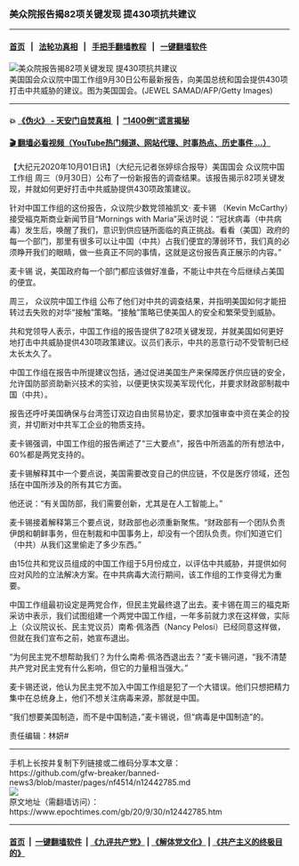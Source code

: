### 美众院报告揭82项关键发现 提430项抗共建议
------------------------

#### [首页](https://github.com/gfw-breaker/banned-news3/blob/master/README.md) &nbsp;&nbsp;|&nbsp;&nbsp; [法轮功真相](https://github.com/begood0513/basic/blob/master/README.md)  &nbsp;&nbsp;|&nbsp;&nbsp; [手把手翻墙教程](https://github.com/gfw-breaker/guides/wiki)  &nbsp;&nbsp;|&nbsp;&nbsp; [一键翻墙软件](https://github.com/gfw-breaker/nogfw/blob/master/README.md)  



<div><img alt="美众院报告揭82项关键发现 提430项抗共建议" class="attachment-djy_600_400 size-djy_600_400 wp-post-image" src="https://i.epochtimes.com/assets/uploads/2020/06/ed11c128b0ba22ebc0e485d8cd925928.jpg"/>
<div class="caption">
 美国国会众议院中国工作组9月30日公布最新报告，向美国总统和国会提供430项打击中共威胁的建议。图为美国国会。(JEWEL SAMAD/AFP/Getty Images)
</div></div><hr/>

#### 💥 [《伪火》 - 天安门自焚真相 ](http://158.247.195.190:10000/videos/blog/weihuo.html)&nbsp; |&nbsp; [“1400例”谎言揭秘  ](http://158.247.195.190:10000/videos/blog/jiexi1400.html)

#### [ 🎬  翻墙必看视频（YouTube热门频道、网站代理、时事热点、历史事件 ...）](https://github.com/gfw-breaker/links/blob/master/banned.md)

<div><p>
 【大纪元2020年10月01日讯】（大纪元记者张婷综合报导）美国国会
 <ok href="https://www.epochtimes.com/gb/tag/%E4%BC%97%E8%AE%AE%E9%99%A2%E4%B8%AD%E5%9B%BD%E5%B7%A5%E4%BD%9C%E7%BB%84.html">
  众议院中国工作组
 </ok>
 周三（9月30日）公布了一份新报告的调查结果。该报告揭示82项关键发现，并就如何更好打击中共威胁提供430项政策建议。
</p>
<p>
 针对中国工作组的这份报告，众议院少数党领袖凯文·
 <ok href="https://www.epochtimes.com/gb/tag/%E9%BA%A6%E5%8D%A1%E9%94%A1.html">
  麦卡锡
 </ok>
 （Kevin McCarthy）接受福克斯商业新闻节目“Mornings with Maria”采访时说：“冠状病毒（中共病毒）发生后，唤醒了我们，意识到供应链所面临的真正挑战。看看（美国）政府的每一个部门，那里有很多可以让中国（中共）占我们便宜的薄弱环节，我们真的必须睁开我们的眼睛，做一些真正不同的事情，这就是这份报告真正展示的内容。”
</p>
<p>
 <ok href="https://www.epochtimes.com/gb/tag/%E9%BA%A6%E5%8D%A1%E9%94%A1.html">
  麦卡锡
 </ok>
 说，美国政府每一个部门都应该做好准备，不能让中共在今后继续占美国的便宜。
</p>
<p>
 周三，
 <ok href="https://www.epochtimes.com/gb/tag/%E4%BC%97%E8%AE%AE%E9%99%A2%E4%B8%AD%E5%9B%BD%E5%B7%A5%E4%BD%9C%E7%BB%84.html">
  众议院中国工作组
 </ok>
 公布了他们对中共的调查结果，并指明美国如何才能扭转过去失败的对华“接触”策略。“接触”策略已使美国人的安全和繁荣受到威胁。
</p>
<p>
 共和党领导人表示，中国工作组的报告提供了82项关键发现，并就美国如何更好地打击中共威胁提供430项政策建议。议员们表示，中共的恶意行动不受管制已经太长太久了。
</p>
<p>
 中国工作组在报告中所提建议包括，通过促进美国生产来保障医疗供应链的安全，允许国防部资助新兴技术的实验，以便更快实现美军现代化，并要求财政部制裁中国（中共）。
</p>
<p>
 报告还呼吁美国确保与台湾签订双边自由贸易协定，要求加强审查中资在美企的投资，并切断对中共军工企业的物质支持。
</p>
<p>
 麦卡锡强调，中国工作组的报告阐述了“三大要点”，报告中所涵盖的所有想法中，60%都是两党支持的。
</p>
<p>
 麦卡锡解释其中一个要点说，美国需要改变自己的供应链，不仅是医疗领域，还包括在中国所涉及的所有其它方面。
</p>
<p>
 他还说：“有关国防部，我们需要创新，尤其是在人工智能上。”
</p>
<p>
 麦卡锡接着解释第三个要点说，财政部也必须重新聚焦。“财政部有一个团队负责伊朗和朝鲜事务，但在制裁和中国事务上，却没有一个团队负责。你们知道它们（中共）从我们这里偷走了多少东西。”
</p>
<p>
 由15位共和党议员组成的中国工作组于5月份成立，以评估中共威胁，并提供如何应对风险的立法解决方案。在中共病毒大流行期间，该工作组的工作变得尤为重要。
</p>
<p>
 中国工作组最初设定是两党合作，但民主党最终退了出去。麦卡锡在周三的福克斯采访中表示，我们试图组建一个两党中国工作组，一年多前就力求在这样做，实际上（众议院议长、民主党议员）南希·佩洛西（Nancy Pelosi）已经同意这样做，但就在我们宣布之前，她宣布退出。
</p>
<p>
 “为何民主党不想帮助我们？为什么南希·佩洛西退出去？”麦卡锡问道，“我不清楚共产党对民主党有什么影响，但它的力量相当强大。”
</p>
<p>
 麦卡锡还说，他认为民主党不加入中国工作组是犯了一个大错误。他们只想把精力集中在总统身上，他们不想关注病毒来源，那就是中国。
</p>
<p>
 “我们想要美国制造，而不是中国制造，”麦卡锡说，但“病毒是中国制造”的。
</p>
<p>
 责任编辑：林妍#
</p>
</div>
<hr/>
手机上长按并复制下列链接或二维码分享本文章：<br/>
https://github.com/gfw-breaker/banned-news3/blob/master/pages/nf4514/n12442785.md <br/>
<a href='https://github.com/gfw-breaker/banned-news3/blob/master/pages/nf4514/n12442785.md'><img src='https://github.com/gfw-breaker/banned-news3/blob/master/pages/nf4514/n12442785.md.png'/></a> <br/>
原文地址（需翻墙访问）：https://www.epochtimes.com/gb/20/9/30/n12442785.htm


------------------------
#### [首页](https://github.com/gfw-breaker/banned-news3/blob/master/README.md) &nbsp;|&nbsp; [一键翻墙软件](https://github.com/gfw-breaker/nogfw/blob/master/README.md) &nbsp;| [《九评共产党》](https://github.com/gfw-breaker/9ping.md/blob/master/README.md#九评之一评共产党是什么) | [《解体党文化》](https://github.com/gfw-breaker/jtdwh.md/blob/master/README.md) | [《共产主义的终极目的》](https://github.com/gfw-breaker/gczydzjmd.md/blob/master/README.md)


<img src='http://gfw-breaker.win/banned-news3/pages/nf4514/n12442785.md' width='0px' height='0px'/>